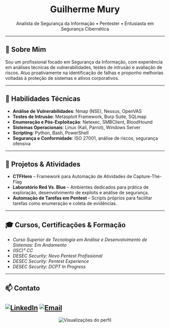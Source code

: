 <h1 align="center">Guilherme Mury</h1>

<p align="center">
  Analista de Segurança da Informação • Pentester • Entusiasta em Segurança Cibernética
</p>

---

## 🔐 Sobre Mim

Sou um profissional focado em Segurança da Informação, com experiência em análises técnicas de vulnerabilidades, testes de intrusão e avaliação de riscos. Atuo proativamente na identificação de falhas e proponho melhorias voltadas à proteção de sistemas e ativos corporativos.

---

## 💼 Habilidades Técnicas

- **Análise de Vulnerabilidades**: Nmap (NSE), Nessus, OpenVAS  
- **Testes de Intrusão**: Metasploit Framework, Burp Suite, SQLmap  
- **Enumeração e Pós-Exploitação**: Netexec, SMBClient, BloodHound  
- **Sistemas Operacionais**: Linux (Kali, Parrot), Windows Server  
- **Scripting**: Python, Bash, PowerShell  
- **Segurança e Conformidade**: ISO 27001, análise de riscos, segurança ofensiva

---

## 📌 Projetos & Atividades

- **CTFHero** –   Framework para Automação de Atividades de Capture-The-Flag
- **Laboratório Red Vs. Blue** – Ambientes dedicados para prática de exploração, desenvolvimento de exploits e análise de segurança.  
- **Automação de Tarefas em Pentest** – Scripts próprios para facilitar tarefas como enumeração e coleta de evidências.

---

## 🎓 Cursos, Certificações & Formação
- *Curso Superior de Tecnologia em Análise e Desenvolvimento de Sistemas: Em Andamento*
- *(ISC)² CC*  
- *DESEC Security: Novo Pentest Profissional*
- *DESEC Security: Pentest Experience*
- *DESEC Security: DCPT In Progress*



---

## 📫 Contato

[![LinkedIn](https://img.shields.io/badge/LinkedIn-Connect-blue?style=flat-square&logo=linkedin)](https://www.linkedin.com/in/guilhermemury/)
[![Email](https://img.shields.io/badge/Email-Enviar-informational?style=flat-square&logo=gmail)](mailto:gui.mury.gm@gmail.com)
---

<p align="center">
  <img src="https://komarev.com/ghpvc/?username=Guilhermemury&style=flat-square" alt="Visualizações do perfil" />
</p>
